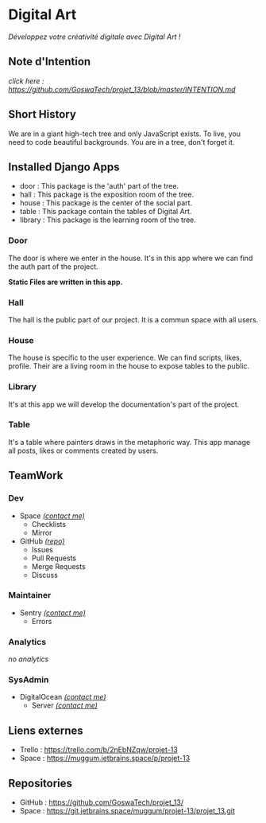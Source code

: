# Digital Art
*Développez votre créativité digitale avec Digital Art !*

## Note d'Intention
*click here : https://github.com/GoswaTech/projet_13/blob/master/INTENTION.md*

## Short History

We are in a giant high-tech tree and only JavaScript exists. To live, you need to code
beautiful backgrounds. You are in a tree, don't forget it.

## Installed Django Apps

- door : This package is the 'auth' part of the tree.
- hall : This package is the exposition room of the tree.
- house : This package is the center of the social part.
- table : This package contain the tables of Digital Art.
- library : This package is the learning room of the tree.

### Door

The door is where we enter in the house. It's in this app where we can
find the auth part of the project.

**Static Files are written in this app.**

### Hall

The hall is the public part of our project. It is a commun space with
all users.

### House

The house is specific to the user experience. We can find scripts,
likes, profile. Their are a living room in the house to expose
tables to the public.

### Library

It's at this app we will develop the documentation's part of
the project.

### Table

It's a table where painters draws in the metaphoric way. This app
manage all posts, likes or comments created by users.

## TeamWork

### Dev
- Space [*(contact me)*](mailto:arthur.neyer@muggum.fr)
    - Checklists
    - Mirror
- GitHub [*(repo)*](https://github.com/GoswaTech/projet_13/)
    - Issues
    - Pull Requests
    - Merge Requests
    - Discuss

### Maintainer
- Sentry [*(contact me)*](mailto:arthur.neyer@muggum.fr)
    - Errors

### Analytics
*no analytics*

### SysAdmin
- DigitalOcean [*(contact me)*](mailto:arthur.neyer@muggum.fr)
    - Server [*(contact me)*](mailto:arthur.neyer@muggum.fr)

## Liens externes
- Trello : https://trello.com/b/2nEbNZqw/projet-13
- Space : https://muggum.jetbrains.space/p/projet-13

## Repositories
- GitHub : https://github.com/GoswaTech/projet_13/
- Space : https://git.jetbrains.space/muggum/projet-13/projet_13.git
